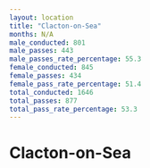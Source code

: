```yaml
---
layout: location
title: "Clacton-on-Sea"
months: N/A
male_conducted: 801
male_passes: 443
male_passes_rate_percentage: 55.3
female_conducted: 845
female_passes: 434
female_pass_rate_percentage: 51.4
total_conducted: 1646
total_passes: 877
total_pass_rate_percentage: 53.3
---
```


# Clacton-on-Sea
